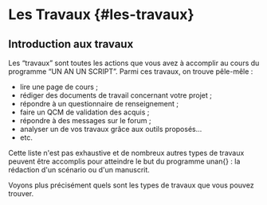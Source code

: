 # Les Travaux {#les-travaux}


## Introduction aux travaux

Les “travaux” sont toutes les actions que vous avez à accomplir au cours du programme “UN AN UN SCRIPT”. Parmi ces travaux, on trouve pêle-mêle :

* lire une page de cours ;
* rédiger des documents de travail concernant votre projet ;
* répondre à un questionnaire de renseignement ;
* faire un QCM de validation des acquis ;
* répondre à des messages sur le forum ;
* analyser un de vos travaux grâce aux outils proposés…
* etc.

Cette liste n'est pas exhaustive et de nombreux autres types de travaux peuvent être accomplis pour atteindre le but du programme unan{}&nbsp;: la rédaction d'un scénario ou d'un manuscrit.

Voyons plus précisément quels sont les types de travaux que vous pouvez trouver.